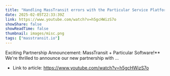 ```yaml
---
title: "Handling MassTransit errors with the Particular Service Platform"
date: 2025-02-05T22:33:39Z
link: https://www.youtube.com/watch?v=h5gcHWizS7o
showShare: false
showReadTime: false
thumbnail: images/misc.png
tags: ["masstransit.io"]
---
```

Exciting Partnership Announcement: MassTransit + Particular Software!** We're thrilled to announce our new partnership with ...

- Link to article: https://www.youtube.com/watch?v=h5gcHWizS7o